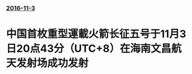### [2016-11-3](/news/2016/11/3/index.md)

##### 
# 中国首枚重型運載火箭长征五号于11月3日20点43分（UTC+8）在海南文昌航天发射场成功发射



